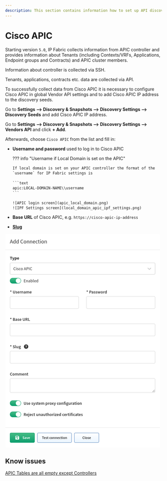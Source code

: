 ```yaml
---
description: This section contains information how to set up API discovery for Cisco APIC.
---
```


# Cisco APIC

Starting version `5.0`, IP Fabric collects information from APIC controller and provides information about Tenants (including Contexts/VRFs, Applications, Endpoint groups and Contracts) and APIC cluster members.

Information about controller is collected via SSH.

Tenants, applications, contracts etc. data are collected via API.

To successfully collect data from Cisco APIC it is necessary to configure Cisco APIC in global Vendor API settings and to add Cisco APIC IP address to the discovery seeds.

Go to **Settings --> Discovery & Snapshots --> Discovery Settings --> Discovery
Seeds** and add Cisco APIC IP address.

Go to **Settings --> Discovery & Snapshots --> Discovery Settings --> Vendors
API** and click **+ Add**.

Afterwards, choose `Cisco APIC` from the list and fill in:

- **Username and password** used to log in to Cisco APIC

  ??? info "Username if Local Domain is set on the APIC"

      If local domain is set on your APIC controller the format of the `username` for IP Fabric settings is

      ```text
      apic:LOCAL-DOMAIN-NAME\\username
      ```

      ![APIC login screen](apic_local_domain.png)
      ![IPF Settings screen](local_domain_apic_ipf_settings.png)

- **Base URL** of Cisco APIC, e.g. `https://cisco-apic-ip-address`

- [**Slug**](index.md#slug-and-comment)

![Cisco APIC api add](cisco/apic/ciscoApicAPIAdd.png)

## Know issues

[APIC Tables are all empty except Controllers](../../../../support/known_issues/Vendors/cisco/apic_tables_empty.md)
